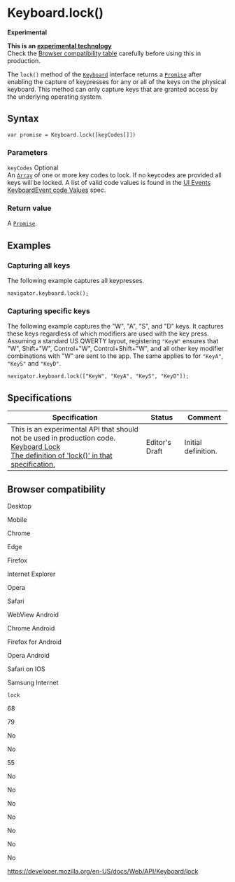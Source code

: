 Keyboard.lock()
===============

**Experimental**

**This is an [experimental technology](https://developer.mozilla.org/en-US/docs/MDN/Guidelines/Conventions_definitions#experimental)**  
Check the [Browser compatibility table](#browser_compatibility) carefully before using this in production.

The `lock()` method of the [`Keyboard`](../keyboard) interface returns a [`Promise`](https://developer.mozilla.org/en-US/docs/Web/JavaScript/Reference/Global_Objects/Promise) after enabling the capture of keypresses for any or all of the keys on the physical keyboard. This method can only capture keys that are granted access by the underlying operating system.

Syntax
------

    var promise = Keyboard.lock([keyCodes[]])

### Parameters

 `keyCodes` <span class="badge inline optional">Optional</span>   
An [`Array`](https://developer.mozilla.org/en-US/docs/Web/JavaScript/Reference/Global_Objects/Array) of one or more key codes to lock. If no keycodes are provided all keys will be locked. A list of valid code values is found in the [UI Events KeyboardEvent code Values](https://www.w3.org/TR/uievents-code/#key-alphanumeric-writing-system) spec.

### Return value

A [`Promise`](https://developer.mozilla.org/en-US/docs/Web/JavaScript/Reference/Global_Objects/Promise).

Examples
--------

### Capturing all keys

The following example captures all keypresses.

    navigator.keyboard.lock();

### Capturing specific keys

The following example captures the "W", "A", "S", and "D" keys. It captures these keys regardless of which modifiers are used with the key press. Assuming a standard US QWERTY layout, registering `"KeyW"` ensures that "W", Shift+"W", Control+"W", Control+Shift+"W", and all other key modifier combinations with "W" are sent to the app. The same applies to for `"KeyA"`, `"KeyS"` and `"KeyD"`.

    navigator.keyboard.lock(["KeyW", "KeyA", "KeyS", "KeyD"]);

Specifications
--------------

<table><thead><tr class="header"><th>Specification</th><th>Status</th><th>Comment</th></tr></thead><tbody><tr class="odd"><td><span class="icon experimental" data-viewbox="0 0 100 100" data-xmlns="http://www.w3.org/2000/svg" data-role="img"> This is an experimental API that should not be used in production code. </span> <a href="https://wicg.github.io/keyboard-lock/#h-keyboard-lock">Keyboard Lock<br />
<span class="small">The definition of 'lock()' in that specification.</span></a></td><td><span class="spec-ed">Editor's Draft</span></td><td>Initial definition.</td></tr></tbody></table>

Browser compatibility
---------------------

Desktop

Mobile

Chrome

Edge

Firefox

Internet Explorer

Opera

Safari

WebView Android

Chrome Android

Firefox for Android

Opera Android

Safari on IOS

Samsung Internet

`lock`

68

79

No

No

55

No

No

No

No

No

No

No

<a href="https://developer.mozilla.org/en-US/docs/Web/API/Keyboard/lock" class="_attribution-link">https://developer.mozilla.org/en-US/docs/Web/API/Keyboard/lock</a>
